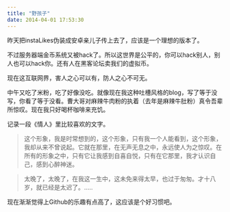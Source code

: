 ```yaml
---
title: "野孩子"
date: 2014-04-01 17:53:30
---
```


昨天把instaLikes伪装成安卓亲儿子传上去了，应该是一个理想的版本了。

不过服务器端金币系统又被hack了。所以这世界是公平的，你可以hack别人，别人也可以hack你。还有人在黑客论坛卖我们的虚拟币。

现在这互联网界，害人之心可以有，防人之心不可无。

中午又吃了米粉，吃了好像没吃。就像现在我这种吐槽风格的blog，写了等于没写，你看了等于没看。曹大哥对麻辣牛肉粉的执着（去年是麻辣牛肚粉）真令吾辈所惊叹。现在我只好喝杯咖啡来充饥。

记录一段《情人》里比较喜欢的文字。

> 这个形象，我是时常想到的，这个形象，只有我一个人能看到，这个形象，我却从来不曾说起。它就在那里，在无声无息之中，永远使人为之惊叹。在所有的形象之中，只有它让我感到自喜自悦，只有在它那里，我才认识自己，感到心醉神迷。

> 太晚了，太晚了，在我这一生中，这未免来得太早，也过于匆匆。才十八岁，就已经是太迟了。.....

现在渐渐觉得上Github的乐趣有点高了，这应该是个好习惯吧。
